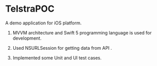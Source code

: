 # TelstraPOC

A demo application for iOS platform.

1) MVVM architecture and Swift 5 programming language is used for development.

2) Used NSURLSession for getting data from API .

3) Implemented some Unit and UI test cases.






